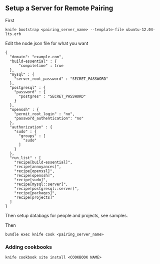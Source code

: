 ## Setup a Server for Remote Pairing

First

    knife bootstrap <pairing_server_name> --template-file ubuntu-12.04-lts.erb

Edit the node json file for what you want

    {
      "domain": "example.com",
      "build-essential" : {
          "compiletime" : true
      },
      "mysql" : {
        "server_root_password" : "SECRET_PASSWORD"
      },
      "postgresql" : {
        "password" : {
          "postgres" : "SECRET_PASSWORD"
        }
      },
      "openssh" : {
        "permit_root_login" : "no",
        "password_authentication": "no"
      },
      "authorization" : {
        "sudo" : {
          "groups" : [
            "sudo"
          ]
        }
      },
      "run_list" : [
        "recipe[build-essential]",
        "recipe[annoyances]",
        "recipe[openssl]",
        "recipe[openssh]",
        "recipe[sudo]",
        "recipe[mysql::server]",
        "recipe[postgresql::server]",
        "recipe[packages]",
        "recipe[projects]"
      ]
    }

Then setup databags for people and projects, see samples.

Then

    bundle exec knife cook <pairing_server_name>

### Adding cookbooks

    knife cookbook site install <COOKBOOK NAME>
